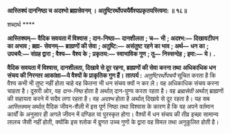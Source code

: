 **आस्तिक्यं दाननिष्ठा च अदश्भो ब्रह्मसेवनम् ।** **अतुष्टिरर्थोपचयैर्वैश्यप्रकृतयस्त्विमा: ॥ १८॥** 

शब्दार्थ **** 

**आस्तिक्यम्—** **वैदिक सवयता में विश्वास** **; दान-निष्ठा—** **दानशीलता** **; च—** **भी** **; अदश्भ:—** **दिखावटीपन का अभाव** **; ब्रह्म-** **सेवनम्—** **ब्राह्मणों की सेवा** **; अतुष्टि:—** **असंतुष्ट रहने का भाव** **; अर्थ—** **धन का** **; उपचयै:—** **संग्रह द्वारा** **; वैश्य—** **वैश्य के** **;** **प्रकृतय:—** **स्वाभाविक गुण** **; तु—** **निस्सन्देह** **; इमा:—** **ये।** **.** 

**वैदिक सवयता में विश्वास, दानशीलता, दिखावे से दूर रहना, ब्राह्मणों की सेवा करना तथा** **अधिकाधिक धन संचय की निरन्तर आकांक्षा—ये वैश्यों के प्राकृतिक गुण हैं।** **तात्पर्य :** *अतुष्टिरर्थोपचयै* सूचित करता है कि वैश्य कभी भी तुष्ट नहीं होता चाहे वह कितना भी धन संचय क्यों न कर ले। वह अधिकाधिक संचय करना चाहता है। दूसरी ओर, वह *दान-निष्ठ* होता है अर्थात् दान-पुण्य करता रहता है। वह *ब्रह्मसेवी* अर्थात् ब्राह्मणों की सहायता करने में सदैव लगा रहता है। वह *अदश्भ* होता है अर्थात् दिखावे से दूर रहता है। यह सब *आस्तिक्यम्* अर्थात् वैदिक जीवन-शैली में इस पूर्ण निष्ठा तथा विश्वास के कारण है कि वह अपने वर्तमान कार्यों के अनुसार ही अगले जीवन में दण्डित या पुरस्कृत होगा। वैश्यों में धन संचय की तीव्र इच्छा सामान्य लालच जैसी नहीं होती, क्योंकि इस श्लोक में वॢणत उच्च गुणों के द्वारा वह विमल तथा अनुकूलित होती है।  